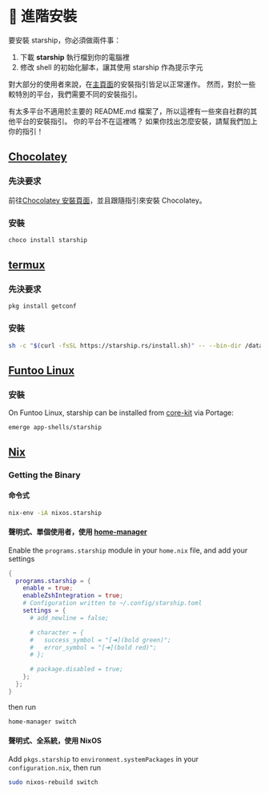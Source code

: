 # 🚀 進階安裝

要安裝 starship，你必須做兩件事：

1. 下載 **starship** 執行檔到你的電腦裡
1. 修改 shell 的初始化腳本，讓其使用 starship 作為提示字元

對大部分的使用者來說，在[主頁面](/guide/#🚀-installation)的安裝指引皆足以正常運作。 然而，對於一些較特別的平台，我們需要不同的安裝指引。

有太多平台不適用於主要的 README.md 檔案了，所以這裡有一些來自社群的其他平台的安裝指引。 你的平台不在這裡嗎？ 如果你找出怎麼安裝，請幫我們加上你的指引！

## [Chocolatey](https://chocolatey.org)

### 先決要求

前往[Chocolatey 安裝頁面](https://chocolatey.org/install)，並且跟隨指引來安裝 Chocolatey。

### 安裝

```powershell
choco install starship
```

## [termux](https://termux.com)

### 先決要求

```sh
pkg install getconf
```

### 安裝

```sh
sh -c "$(curl -fsSL https://starship.rs/install.sh)" -- --bin-dir /data/data/com.termux/files/usr/bin
```

## [Funtoo Linux](https://www.funtoo.org/Welcome)

### 安裝

On Funtoo Linux, starship can be installed from [core-kit](https://github.com/funtoo/core-kit/tree/1.4-release/app-shells/starship) via Portage:

```sh
emerge app-shells/starship
```

## [Nix](https://nixos.wiki/wiki/Nix)

### Getting the Binary

#### 命令式

```sh
nix-env -iA nixos.starship
```

#### 聲明式、單個使用者，使用 [home-manager](https://github.com/nix-community/home-manager)

Enable the `programs.starship` module in your `home.nix` file, and add your settings

```nix
{
  programs.starship = {
    enable = true;
    enableZshIntegration = true;
    # Configuration written to ~/.config/starship.toml
    settings = {
      # add_newline = false;

      # character = {
      #   success_symbol = "[➜](bold green)";
      #   error_symbol = "[➜](bold red)";
      # };

      # package.disabled = true;
    };
  };
}
```

then run

```sh
home-manager switch
```

#### 聲明式、全系統，使用 NixOS

Add `pkgs.starship` to `environment.systemPackages` in your `configuration.nix`, then run

```sh
sudo nixos-rebuild switch
```
